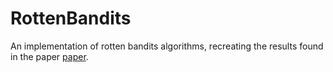 # RottenBandits
An implementation of rotten bandits algorithms, recreating the results found in the paper [paper](https://arxiv.org/abs/1702.07274).
